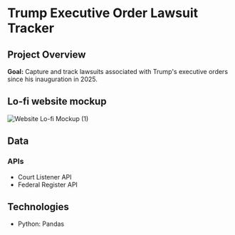 # Trump Executive Order Lawsuit Tracker

## Project Overview

**Goal:** Capture and track lawsuits associated with Trump's executive orders since his inauguration in 2025. 

## Lo-fi website mockup

![Website Lo-fi Mockup (1)](https://github.com/user-attachments/assets/ef13b7d8-4797-43f5-ad09-6c84c7710d7a)


## Data
### APIs
- Court Listener API 
- Federal Register API

## Technologies
- Python: Pandas
